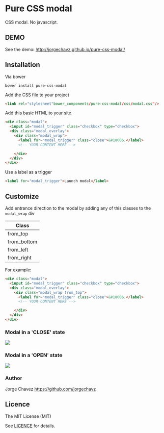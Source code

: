 # Pure CSS modal
CSS modal. No javascript.


## DEMO
See the demo: http://jorgechavz.github.io/pure-css-modal/


## Installation
Via bower
```
bower install pure-css-modal
```

Add the CSS file to your project
```html
<link rel="stylesheet"bower_components/pure-css-modal/css/modal.css"/>
```

Add this basic HTML to your site.
```html
<div class="modal">
  <input id="modal_trigger" class="checkbox" type="checkbox">
  <div class="modal_overlay">
    <div class="modal_wrap">
      <label for="modal_trigger" class="close">&#10006;</label>
      <!-- YOUR CONTENT HERE -->

    </div>
  </div>
</div>
```

Use a label as a trigger
```html
<label for="modal_trigger">Launch modal</label>
```


## Customize
Add entrance direction to the modal by adding any of this classes to the `modal_wrap` div

| Class         |
| ------------- |
| from_top      |
| from_bottom   |
| from_left     |
| from_right    |

For example:

```html
<div class="modal">
  <input id="modal_trigger" class="checkbox" type="checkbox">
  <div class="modal_overlay">
    <div class="modal_wrap from_top">
      <label for="modal_trigger" class="close">&#10006;</label>
      <!-- YOUR CONTENT HERE -->

    </div>
  </div>
</div>

```



### Modal in a 'CLOSE' state
<img src="http://i653.photobucket.com/albums/uu259/chikinflue/Captura%20de%20pantalla%202015-06-18%20a%20las%2018.18.03_zpsq85cq4bo.png">

### Modal in a 'OPEN' state
<img src="http://i653.photobucket.com/albums/uu259/chikinflue/Captura%20de%20pantalla%202015-12-28%20a%20las%2012.55.43%20p.m._zpspi75mkct.png">


### Author
Jorge Chavez https://github.com/jorgechavz

## Licence
The MIT License (MIT)

See [LICENCE](https://github.com/jorgechavz/pure-css-modal/blob/master/LICENSE) for details.
